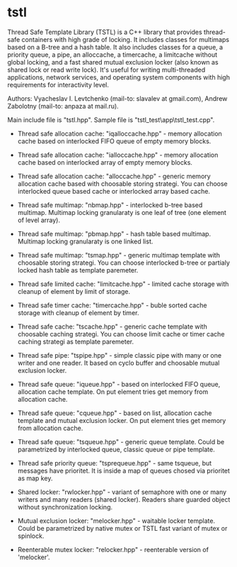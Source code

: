 # tstl
Thread Safe Template Library (TSTL) is a C++ library that provides thread-safe containers with high grade of locking. It includes classes for multimaps based on a B-tree and a hash table. It also includes classes for a queue, a priority queue, a pipe, an alloccache, a timercache, a limitcache without global locking, and a fast shared mutual exclusion locker (also known as shared lock or read write lock). It's useful for writing multi-threaded applications, network services, and operating system components with high requirements for interactivity level.

 Authors: Vyacheslav I. Levtchenko (mail-to: slavalev at gmail.com),
          Andrew Zabolotny (mail-to: anpaza at mail.ru).

 Main include file is "tstl.hpp".
 Sample file is "tstl_test\app\tstl_test.cpp".

 * Thread safe allocation cache:   "iqalloccache.hpp" - memory allocation cache based 
                                 on interlocked FIFO queue of empty memory blocks.

 * Thread safe allocation cache:   "ialloccache.hpp" - memory allocation cache based 
                                 on interlocked array of empty memory blocks.

 * Thread safe allocation cache:   "alloccache.hpp" - generic memory allocation
                                 cache based with choosable storing strategi.
                                 You can choose interlocked queue based cache
                                 or interlocked array based cache.

 * Thread safe multimap:          "nbmap.hpp" - interlocked b-tree based multimap.
                                 Multimap locking granularaty is one leaf of tree 
                                 (one element of level array).

 * Thread safe multimap:          "pbmap.hpp" - hash table based multimap.
                                 Multimap locking granularaty is one linked list.

 * Thread safe multimap:          "tsmap.hpp" - generic multimap template with 
                                 choosable storing strategi. You can choose 
                                 interlocked b-tree or partialy locked hash table
                                 as template paremeter.

 * Thread safe limited cache:      "limitcache.hpp" - limited cache storage
                                 with cleanup of element by limit of storage.

 * Thread safe timer cache:        "timercache.hpp" - buble sorted cache storage
                                 with cleanup of element by timer.

 * Thread safe cache:              "tscache.hpp" - generic cache template with 
                                 choosable caching strategi. You can choose 
                                 limit cache or timer cache caching strategi
                                 as template paremeter.

 * Thread safe pipe:               "tspipe.hpp" - simple classic pipe with many
                                 or one writer and one reader. It based on 
                                 cyclo buffer and choosable mutual exclusion locker.

 * Thread safe queue:              "iqueue.hpp" - based on interlocked FIFO queue,
                                 allocation cache template. On put element tries 
                                 get memory from allocation cache.

 * Thread safe queue:              "cqueue.hpp" - based on list, allocation cache 
                                 template and mutual exclusion locker. On put 
                                 element tries get memory from allocation cache.

 * Thread safe queue:              "tsqueue.hpp" - generic queue template. Could 
                                 be parametrized by interlocked queue, classic 
                                 queue or pipe template.

 * Thread safe priority queue:     "tsprequeue.hpp" - same tsqueue, but 
                                 messages have prioritet. It is inside a map of 
                                 queues chosed via prioritet as map key.

 * Shared locker:                  "rwlocker.hpp" - variant of semaphore with 
                                 one or many writers and many readers (shared 
                                 locker). Readers share guarded object without 
                                 synchronization locking.

 * Mutual exclusion locker:        "melocker.hpp" - waitable locker template. 
                                 Could be parametrized by native mutex or 
                                 TSTL fast variant of mutex or spinlock.

 * Reenterable mutex locker:       "relocker.hpp" - reenterable version of 'melocker'.

